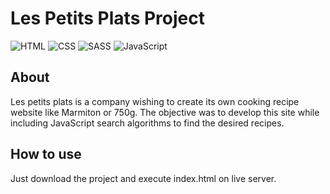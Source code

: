 # Les Petits Plats Project

![HTML](https://img.shields.io/badge/Language-HTML-orange)
![CSS](https://img.shields.io/badge/Language-CSS-purple)
![SASS](https://img.shields.io/badge/Style-SASS-ff69b4)
![JavaScript](https://img.shields.io/badge/Language-JS-yellow)

## About
Les petits plats is a company wishing to create its own cooking recipe website like Marmiton or 750g. The objective was to develop this site while including JavaScript search algorithms to find the desired recipes.

## How to use
Just download the project and execute index.html on live server.